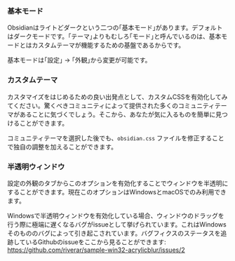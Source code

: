 ### 基本モード

Obsidianはライトどダークという二つの｢基本モード｣があります。デフォルトはダークモードです。｢テーマ｣よりもむしろ｢モード｣と呼んでいるのは、基本モードとはカスタムテーマが機能するための基盤であるからです。

基本モードは｢設定｣ → ｢外観｣から変更が可能です。

### カスタムテーマ

カスタマイズをはじめるための良い出発点として、カスタムCSSを有効化してみてください。驚くべきコミュニティによって提供された多くのコミュニティテーマがあることに気づくでしょう。そこから、あなたが気に入るものを簡単に見つけることができます。

コミュニティテーマを選択した後でも、`obsidian.css` ファイルを修正することで独自の調整を加えることができます。

### 半透明ウィンドウ

設定の外観のタブからこのオプションを有効化することでウィンドウを半透明にすることができます。現在このオプションはWindowsとmacOSでのみ利用できます。

Windowsで半透明ウィンドウを有効化している場合、ウィンドウのドラッグを行う際に極端に遅くなるバグがissueとして挙げられています。これはWindowsそのもののバグによって引き起こされています。バグフィクスのステータスを追跡しているGithubのissueをここから見ることができます: https://github.com/riverar/sample-win32-acrylicblur/issues/2